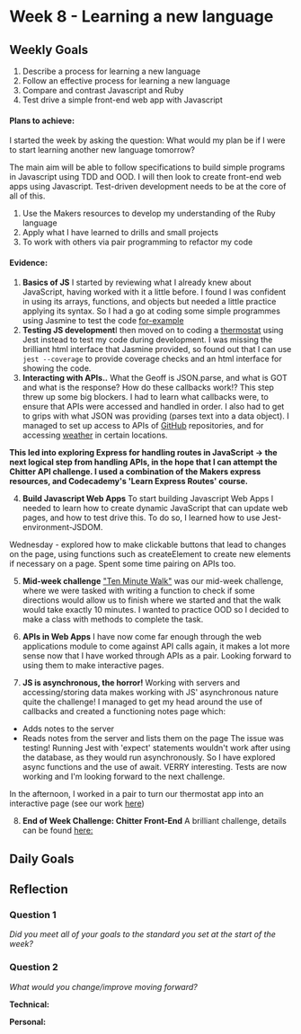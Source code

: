 # Week 8 - Learning a new language

## Weekly Goals

1. Describe a process for learning a new language
2. Follow an effective process for learning a new language
3. Compare and contrast Javascript and Ruby
4. Test drive a simple front-end web app with Javascript

#### Plans to achieve:

I started the week by asking the question: What would my plan be if I were to start learning another new language tomorrow? 

The main aim will be able to follow specifications to build simple programs in Javascript using TDD and OOD. I will then look to create front-end web apps using Javascript. Test-driven development needs to be at the core of all of this.

1. Use the Makers resources to develop my understanding of the Ruby language
2. Apply what I have learned to drills and small projects
3. To work with others via pair programming to refactor my code

#### Evidence:
1. **Basics of JS** I started by reviewing what I already knew about JavaScript, having worked with it a little before. I found I was confident in using its arrays, functions, and objects but needed a little practice applying its syntax. So I had a go at coding some simple programmes using Jasmine to test the code [for-example](https://github.com/nickwlong/Learning-Javascript/tree/main/1.%20Test-driving%20JS/JasmineWhat/src)
2. **Testing JS development**I then moved on to coding a [thermostat](https://github.com/nickwlong/Learning-Javascript/tree/main/1.%20Test-driving%20JS/Thermostat) using Jest instead to test my code during development. I was missing the brilliant html interface that Jasmine provided, so found out that I can use `jest --coverage` to provide coverage checks and an html interface for showing the code.
3. **Interacting with APIs..** What the Geoff is JSON.parse, and what is GOT and what is the response? How do these callbacks work!?
  This step threw up some big blockers. I had to learn what callbacks were, to ensure that APIs were accessed and handled in order. I also had to get to grips with what JSON was providing (parses text into a data object). I managed to set up access to APIs of [GitHub](https://github.com/nickwlong/Learning-Javascript/blob/main/1.%20Test-driving%20JS/GitClient/githubApi.js) repositories, and for accessing [weather](https://github.com/nickwlong/Learning-Javascript/blob/main/1.%20Test-driving%20JS/WeatherApp/index.js) in certain locations. 

  **This led into exploring Express for handling routes in JavaScript -> the next logical step from handling APIs, in the hope that I can attempt the Chitter API challenge. I used a combination of the Makers express resources, and Codecademy's 'Learn Express Routes' course.**

4. **Build Javascript Web Apps**
  To start building Javascript Web Apps I needed to learn how to create dynamic JavaScript that can update web pages, and how to test drive this. To do so, I learned how to use Jest-environment-JSDOM.

  Wednesday - explored how to make clickable buttons that lead to changes on the page, using functions such as createElement to create new elements if necessary on a page. Spent some time pairing on APIs too.

5. **Mid-week challenge**
 ["Ten Minute Walk"](https://www.youtube.com/watch?v=ilXMqA8RsNE) was our mid-week challenge, where we were tasked with writing a function to check if some directions would allow us to finish where we started and that the walk would take exactly 10 minutes. I wanted to practice OOD so I decided to make a class with methods to complete the task.

6. **APIs in Web Apps**
  I have now come far enough through the web applications module to come against API calls again, it makes a lot more sense now that I have worked through APIs as a pair. Looking forward to using them to make interactive pages.

7. **JS is asynchronous, the horror!**
  Working with servers and accessing/storing data makes working with JS' asynchronous nature quite the challenge! I managed to get my head around the use of callbacks and created a functioning notes page which:
  - Adds notes to the server
  - Reads notes from the server and lists them on the page
  The issue was testing! Running Jest with 'expect' statements wouldn't work after using the database, as they would run asynchronously. So I have explored async functions and the use of await. VERRY interesting. Tests are now working and I'm looking forward to the next challenge.

  In the afternoon, I worked in a pair to turn our thermostat app into an interactive page (see our work [here](https://github.com/MarcoDaz/thermostat))

8. **End of Week Challenge: Chitter Front-End**
  A brilliant challenge, details can be found [here:](https://github.com/nickwlong/frontend-api-challenge/tree/main)



## Daily Goals
  
  
## Reflection


### Question 1

*Did you meet all of your goals to the standard you set at the start of the week?*



### Question 2

*What would you change/improve moving forward?*


**Technical:**


**Personal:**